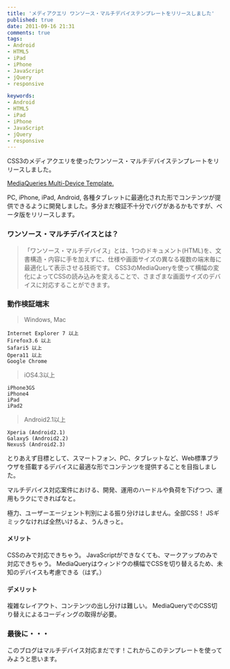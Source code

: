 ```yaml
---
title: 'メディアクエリ ワンソース・マルチデバイステンプレートをリリースしました'
published: true
date: 2011-09-16 21:31
comments: true
tags:
- Android
- HTML5
- iPad
- iPhone
- JavaScript
- jQuery
- responsive

keywords:
- Android
- HTML5
- iPad
- iPhone
- JavaScript
- jQuery
- responsive
---
```

CSS3のメディアクエリを使ったワンソース・マルチデバイステンプレートをリリースしました。

[MediaQueries Multi-Device Template.](http://tpl.funnythingz.com/ "MediaQueries Multi-Device Template.")

PC, iPhone, iPad, Android, 各種タブレットに最適化された形でコンテンツが提供できるように開発しました。多分まだ検証不十分でバグがあるかもですが、ベータ版をリリースします。

### ワンソース・マルチデバイスとは？

<blockquote>
「ワンソース・マルチデバイス」とは、1つのドキュメント(HTML)を、文書構造・内容に手を加えずに、仕様や画面サイズの異なる複数の端末毎に最適化して表示させる技術です。
CSS3のMediaQueryを使って横幅の変化によってCSSの読み込みを変えることで、さまざまな画面サイズのデバイスに対応することができます。
</blockquote>

### 動作検証端末

> Windows, Mac

```
Internet Explorer 7 以上
Firefox3.6 以上
Safari5 以上
Opera11 以上
Google Chrome
```

> iOS4.3以上

```
iPhone3GS
iPhone4
iPad
iPad2
```

> Android2.1以上

```
Xperia (Android2.1)
GalaxyS (Android2.2)
NexusS (Android2.3)
```

とりあえず目標として、スマートフォン、PC、タブレットなど、Web標準ブラウザを搭載するデバイスに最適な形でコンテンツを提供することを目指しました。

マルチデバイス対応案件における、開発、運用のハードルや負荷を下げつつ、運用もラクにできればなと。

極力、ユーザーエージェント判別による振り分けはしません。全部CSS！
JSギミックなければ全然いけるよ、うんきっと。

#### メリット

CSSのみで対応できちゃう。
JavaScriptができなくても、マークアップのみで対応できちゃう。
MediaQueryはウィンドウの横幅でCSSを切り替えるため、未知のデバイスも考慮できる（はず。）

#### デメリット

複雑なレイアウト、コンテンツの出し分けは難しい。
MediaQueryでのCSS切り替えによるコーディングの取得が必要。



### 最後に・・・

このブログはマルチデバイス対応まだです！これからこのテンプレートを使ってみようと思います。
